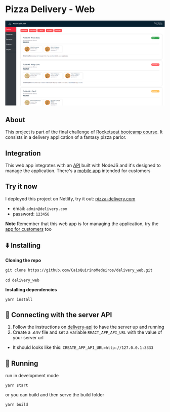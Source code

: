 # Pizza Delivery - Web

<img src="/public/pizza-delivery-thumb.png">

## About

This project is part of the final challenge of [Rocketseat bootcamp course](https://rocketseat.com.br/bootcamp). It consists in a delivery application of a fantasy pizza parlor.

## Integration

This web app integrates with an [API](https://github.com/CaioQuirinoMedeiros/delivery_api) built with NodeJS and it's designed to manage the application. There's a [mobile app](https://github.com/CaioQuirinoMedeiros/delivery_app) intended for customers

## Try it now

I deployed this project on Netlify, try it out: [pizza-delivery.com](https://pizza-delivery.netlify.com)

- email: `admin@delivery.com`
- password: `123456`

**Note**
Remember that this web app is for managing the application, try the [app for customers](https://github.com/CaioQuirinoMedeiros/delivery_app) too

## :arrow_down: Installing

**Cloning the repo**

```shell
git clone https://github.com/CaioQuirinoMedeiros/delivery_web.git

cd delivery_web
```

**Installing dependencies**

```shell
yarn install
```

## :satellite: Connecting with the server API

1. Follow the instructions on [delivery-api](https://github.com/CaioQuirinoMedeiros/delivery_api) to have the server up and running
2. Create a _.env_ file and set a variable `REACT_APP_API_URL` with the value of your server url

- It should looks like this: `CREATE_APP_API_URL=http://127.0.0.1:3333`

## :runner: Running
run in development mode
```shell
yarn start
```
or you can build and then serve the build folder
```shell
yarn build
```
